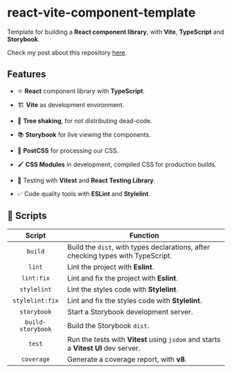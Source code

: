 # react-vite-component-template

Template for building a **React component library**, with **Vite**, **TypeScript** and **Storybook**.

Check my post about this repository [here](https://victorlillo.dev/blog/react-typescript-vite-component-library).

## Features

- ⚛️ **React** component library with **TypeScript**.

- 🏗️ **Vite** as development environment.

- 🌳 **Tree shaking**, for not distributing dead-code.

- 📚 **Storybook** for live viewing the components.

- 🎨 **PostCSS** for processing our CSS.

- 🖌️ **CSS Modules** in development, compiled CSS for production builds.

- 🧪 Testing with **Vitest** and **React Testing Library**.

- ✅ Code quality tools with **ESLint** and **Stylelint**.

## 🤖 Scripts

|      Script       | Function                                                                           |
| :---------------: | ---------------------------------------------------------------------------------- |
|      `build`      | Build the `dist`, with types declarations, after checking types with TypeScript.   |
|      `lint`       | Lint the project with **Eslint**.                                                  |
|    `lint:fix`     | Lint and fix the project with **Eslint**.                                          |
|    `stylelint`    | Lint the styles code with **Stylelint**.                                           |
|  `stylelint:fix`  | Lint and fix the styles code with **Stylelint**.                                   |
|    `storybook`    | Start a Storybook development server.                                              |
| `build-storybook` | Build the Storybook `dist`.                                                        |
|      `test`       | Run the tests with **Vitest** using `jsdom` and starts a **Vitest UI** dev server. |
|    `coverage`     | Generate a coverage report, with **v8**.                                           |
